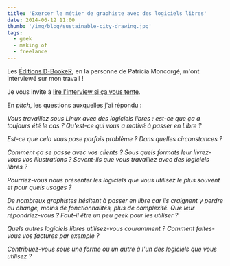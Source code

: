 ```yaml
---
title: 'Exercer le métier de graphiste avec des logiciels libres'
date: 2014-06-12 11:00
thumb: '/img/blog/sustainable-city-drawing.jpg'
tags:
  - geek
  - making of
  - freelance
---
```


Les [Éditions D-BookeR](http://www.d-booker.fr/), en la personne de Patricia Moncorgé, m'ont interviewé sur mon travail !

Je vous invite à [lire l'interview si ça vous tente](http://www.d-booker.fr/content/62-exercer-le-metier-de-graphiste-avec-des-logiciels-libres).

En *pitch*, les questions auxquelles j'ai répondu :

*Vous travaillez sous Linux avec des logiciels libres : est-ce que ça a toujours été le cas ? Qu'est-ce qui vous a motivé à passer en Libre ?*

*Est-ce que cela vous pose parfois problème ? Dans quelles circonstances ?*

*Comment ça se passe avec vos clients ? Sous quels formats leur livrez-vous vos illustrations ? Savent-ils que vous travaillez avec des logiciels libres ?*

*Pourriez-vous nous présenter les logiciels que vous utilisez le plus souvent et pour quels usages ?*

*De nombreux graphistes hésitent à passer en libre car ils craignent y perdre au change, moins de fonctionnalités, plus de complexité. Que leur répondriez-vous ? Faut-il être un peu geek pour les utiliser ?*

*Quels autres logiciels libres utilisez-vous couramment ? Comment faites-vous vos factures par exemple ?*

*Contribuez-vous sous une forme ou un autre à l'un des logiciels que vous utilisez ?*
